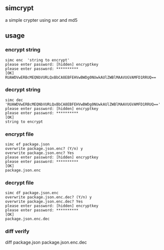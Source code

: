 ## simcrypt
a simple crypter using xor and md5
## usage
### encrypt string
```
simc enc  'string to encrypt'
please enter password: [hidden] encryptkey
please enter password: **********
[OK]
RUAWDVwERBcMEQNbVURLQxBbCA8EBFEHVwBWDg0NUwkAUlZWBlMAAVUGVAMFD1RRUQ==

```

### decrypt string
```
simc dec 'RUAWDVwERBcMEQNbVURLQxBbCA8EBFEHVwBWDg0NUwkAUlZWBlMAAVUGVAMFD1RRUQ=='
please enter password: [hidden] encryptkey
please enter password: **********
[OK]
string to encrypt
```

### encrypt file
```
simc ef package.json
overwrite package.json.enc? (Y/n) y
overwrite package.json.enc? Yes
please enter password: [hidden] encryptkey
please enter password: **********
[OK]
package.json.enc

```

### decrypt file
```
simc df package.json.enc
overwrite package.json.enc.dec? (Y/n) y
overwrite package.json.enc.dec? Yes
please enter password: [hidden] encryptkey
please enter password: **********
[OK]
package.json.enc.dec
```
### diff verify
diff package.json package.json.enc.dec

